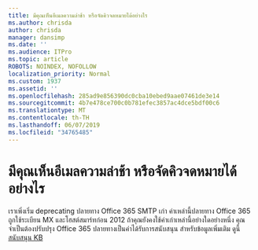 ```yaml
---
title: มีคุณเห็นอีเมลความล่าช้า หรือจัดคิวจดหมายได้อย่างไร
ms.author: chrisda
author: chrisda
manager: dansimp
ms.date: ''
ms.audience: ITPro
ms.topic: article
ROBOTS: NOINDEX, NOFOLLOW
localization_priority: Normal
ms.custom: 1937
ms.assetid: ''
ms.openlocfilehash: 285ad9e856390dc0cba10ebed9aae07461de3e14
ms.sourcegitcommit: 4b7e478ce700c0b781efec3857ac4dce5bdf00c6
ms.translationtype: MT
ms.contentlocale: th-TH
ms.lasthandoff: 06/07/2019
ms.locfileid: "34765485"
---
```

# <a name="are-you-seeing-email-delays-or-queued-mail"></a>มีคุณเห็นอีเมลความล่าช้า หรือจัดคิวจดหมายได้อย่างไร

เราเพิ่งเริ่ม deprecating ปลายทาง Office 365 SMTP เก่า ค่าเหล่านี้ปลายทาง Office 365 ถูกใช้ระเบียน MX และโฮสต์สมาร์ทก่อน 2012 ถ้าคุณยังคงใช้ค่าเก่าเหล่านี้อย่างใดอย่างหนึ่ง คุณจำเป็นต้องปรับปรุง Office 365 ปลายทางเป็นค่าได้รับการสนับสนุน สำหรับข้อมูลเพิ่มเติม ดูนี้[สนับสนุน KB](https://support.microsoft.com/help/4057301/attr35-response-code-when-mail-is-sent-to-eop-exo)
